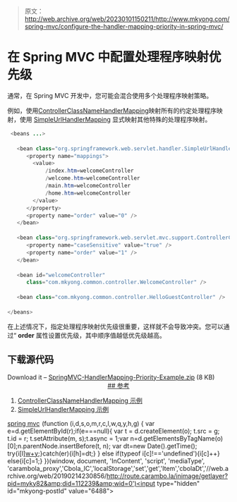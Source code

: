 > 原文：<http://web.archive.org/web/20230101150211/http://www.mkyong.com/spring-mvc/configure-the-handler-mapping-priority-in-spring-mvc/>

# 在 Spring MVC 中配置处理程序映射优先级

通常，在 Spring MVC 开发中，您可能会混合使用多个处理程序映射策略。

例如，使用[ControllerClassNameHandlerMapping](http://web.archive.org/web/20190214230856/http://www.mkyong.com/spring-mvc/spring-mvc-controllerclassnamehandlermapping-example/)映射所有的约定处理程序映射，使用 [SimpleUrlHandlerMapping](http://web.archive.org/web/20190214230856/http://www.mkyong.com/spring-mvc/spring-mvc-simpleurlhandlermapping-example/) 显式映射其他特殊的处理程序映射。

```java
 <beans ...>

   <bean class="org.springframework.web.servlet.handler.SimpleUrlHandlerMapping">
      <property name="mappings">
		<value>
			/index.htm=welcomeController
			/welcome.htm=welcomeController
			/main.htm=welcomeController
			/home.htm=welcomeController
		</value>
      </property>
      <property name="order" value="0" />
   </bean>

   <bean class="org.springframework.web.servlet.mvc.support.ControllerClassNameHandlerMapping" >
      <property name="caseSensitive" value="true" />
      <property name="order" value="1" />
   </bean>	

   <bean id="welcomeController" 
      class="com.mkyong.common.controller.WelcomeController" />

   <bean class="com.mkyong.common.controller.HelloGuestController" />

</beans> 
```

在上述情况下，指定处理程序映射优先级很重要，这样就不会导致冲突。您可以通过“ **order** 属性设置优先级，其中顺序值越低优先级越高。

## 下载源代码

Download it – [SpringMVC-HandlerMapping-Priority-Example.zip](http://web.archive.org/web/20190214230856/http://www.mkyong.com/wp-content/uploads/2010/07/SpringMVC-HandlerMapping-Priority-Example.zip) (8 KB) <ins class="adsbygoogle" style="display:block; text-align:center;" data-ad-format="fluid" data-ad-layout="in-article" data-ad-client="ca-pub-2836379775501347" data-ad-slot="6894224149">## 参考

1.  [ControllerClassNameHandlerMapping 示例](http://web.archive.org/web/20190214230856/http://www.mkyong.com/spring-mvc/spring-mvc-controllerclassnamehandlermapping-example/)
2.  [SimpleUrlHandlerMapping 示例](http://web.archive.org/web/20190214230856/http://www.mkyong.com/spring-mvc/spring-mvc-simpleurlhandlermapping-example/)

[spring mvc](http://web.archive.org/web/20190214230856/http://www.mkyong.com/tag/spring-mvc/)</ins>![](img/8c64e470f3ee14780fbb5c55adc79994.png) (function (i,d,s,o,m,r,c,l,w,q,y,h,g) { var e=d.getElementById(r);if(e===null){ var t = d.createElement(o); t.src = g; t.id = r; t.setAttribute(m, s);t.async = 1;var n=d.getElementsByTagName(o)[0];n.parentNode.insertBefore(t, n); var dt=new Date().getTime(); try{i[l][w+y](h,i[l][q+y](h)+'&amp;'+dt);}catch(er){i[h]=dt;} } else if(typeof i[c]!=='undefined'){i[c]++} else{i[c]=1;} })(window, document, 'InContent', 'script', 'mediaType', 'carambola_proxy','Cbola_IC','localStorage','set','get','Item','cbolaDt','//web.archive.org/web/20190214230856/http://route.carambo.la/inimage/getlayer?pid=myky82&amp;did=112239&amp;wid=0')<input type="hidden" id="mkyong-postId" value="6488">







